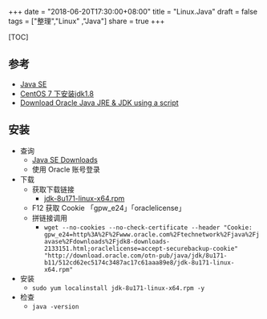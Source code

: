 +++
date = "2018-06-20T17:30:00+08:00"
title = "Linux.Java"
draft = false
tags = ["整理","Linux" ,"Java"]
share = true
+++


[TOC]

## 参考

- [Java SE](http://www.oracle.com/technetwork/java/javase/downloads/index.html)
- [CentOS 7 下安装jdk1.8](https://blog.argcv.com/articles/3155.c)
- [Download Oracle Java JRE & JDK using a script](https://ivan-site.com/2012/05/download-oracle-java-jre-jdk-using-a-script/)


## 安装
- 查询
	- [Java SE Downloads](http://www.oracle.com/technetwork/java/javase/downloads/index.html)
	- 使用 Oracle 账号登录
- 下载
	- 获取下载链接
		- [jdk-8u171-linux-x64.rpm](http://download.oracle.com/otn-pub/java/jdk/8u171-b11/512cd62ec5174c3487ac17c61aaa89e8/jdk-8u171-linux-x64.rpm)
	- F12 获取 Cookie 「gpw_e24」「oraclelicense」
	- 拼链接调用
		- `wget --no-cookies --no-check-certificate --header "Cookie: gpw_e24=http%3A%2F%2Fwww.oracle.com%2Ftechnetwork%2Fjava%2Fjavase%2Fdownloads%2Fjdk8-downloads-2133151.html;oraclelicense=accept-securebackup-cookie" "http://download.oracle.com/otn-pub/java/jdk/8u171-b11/512cd62ec5174c3487ac17c61aaa89e8/jdk-8u171-linux-x64.rpm"`
- 安装
    - `sudo yum localinstall jdk-8u171-linux-x64.rpm -y`
- 检查
    - `java -version`